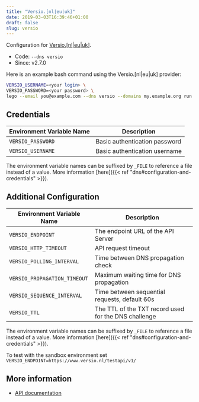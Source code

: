 ```yaml
---
title: "Versio.[nl|eu|uk]"
date: 2019-03-03T16:39:46+01:00
draft: false
slug: versio
---
```


<!-- THIS DOCUMENTATION IS AUTO-GENERATED. PLEASE DO NOT EDIT. -->
<!-- providers/dns/versio/versio.toml -->
<!-- THIS DOCUMENTATION IS AUTO-GENERATED. PLEASE DO NOT EDIT. -->


Configuration for [Versio.[nl|eu|uk]](https://www.versio.nl/domeinnamen).


<!--more-->

- Code: `--dns versio`
- Since: v2.7.0


Here is an example bash command using the Versio.[nl|eu|uk] provider:

```bash
VERSIO_USERNAME=<your login> \
VERSIO_PASSWORD=<your password> \
lego --email you@example.com --dns versio --domains my.example.org run
```




## Credentials

| Environment Variable Name | Description |
|-----------------------|-------------|
| `VERSIO_PASSWORD` | Basic authentication password |
| `VERSIO_USERNAME` | Basic authentication username |

The environment variable names can be suffixed by `_FILE` to reference a file instead of a value.
More information [here]({{< ref "dns#configuration-and-credentials" >}}).


## Additional Configuration

| Environment Variable Name | Description |
|--------------------------------|-------------|
| `VERSIO_ENDPOINT` | The endpoint URL of the API Server |
| `VERSIO_HTTP_TIMEOUT` | API request timeout |
| `VERSIO_POLLING_INTERVAL` | Time between DNS propagation check |
| `VERSIO_PROPAGATION_TIMEOUT` | Maximum waiting time for DNS propagation |
| `VERSIO_SEQUENCE_INTERVAL` | Time between sequential requests, default 60s |
| `VERSIO_TTL` | The TTL of the TXT record used for the DNS challenge |

The environment variable names can be suffixed by `_FILE` to reference a file instead of a value.
More information [here]({{< ref "dns#configuration-and-credentials" >}}).

To test with the sandbox environment set ```VERSIO_ENDPOINT=https://www.versio.nl/testapi/v1/```



## More information

- [API documentation](https://www.versio.nl/RESTapidoc/)

<!-- THIS DOCUMENTATION IS AUTO-GENERATED. PLEASE DO NOT EDIT. -->
<!-- providers/dns/versio/versio.toml -->
<!-- THIS DOCUMENTATION IS AUTO-GENERATED. PLEASE DO NOT EDIT. -->
